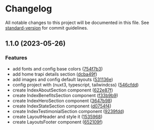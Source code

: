 # Changelog

All notable changes to this project will be documented in this file. See [standard-version](https://github.com/conventional-changelog/standard-version) for commit guidelines.

## 1.1.0 (2023-05-26)


### Features

* add fonts and config base colors ([754f7b3](https://github.com/danifash/soha-landing-page/commit/754f7b3ab56f78e81c4c5b0bf02e5c9d907e349a))
* add home trapi details section ([dcba49f](https://github.com/danifash/soha-landing-page/commit/dcba49fb669236d7ee1412e54f79f71893bb066d))
* add images and config default layouts ([531136e](https://github.com/danifash/soha-landing-page/commit/531136e6408ebc09f28e19f6fad07d2c0d40d74e))
* config project with (nuxt3, typescript, tailwindcss) ([546cfdd](https://github.com/danifash/soha-landing-page/commit/546cfdd9f8bed96fdf16a67e441673efa4da9ab2))
* create IndexAboutSection component ([622e87f](https://github.com/danifash/soha-landing-page/commit/622e87ff86cda6dad4233779595fccd7e1255e8a))
* create IndexBenefitsSection component ([f33b9b9](https://github.com/danifash/soha-landing-page/commit/f33b9b979ec58b81dd572ffd1ecb21c6e820df11))
* create IndexHeroSection component ([3647b98](https://github.com/danifash/soha-landing-page/commit/3647b98a625ee53c14596374badda170f083a1da))
* create IndexStateSection component ([d0754f4](https://github.com/danifash/soha-landing-page/commit/d0754f4f3ec96a4ea66544c8fc6551ac268ff5c9))
* create IndexTestimonialSection component ([9239fdd](https://github.com/danifash/soha-landing-page/commit/9239fdd204ea94335c9ff90450e82dbc21681c01))
* create LayoutHeader and style it ([1535968](https://github.com/danifash/soha-landing-page/commit/1535968c0075ad94e37b390e89c82645be7040fa))
* create LayoutsFooter component ([652109f](https://github.com/danifash/soha-landing-page/commit/652109f9490ffa3902d15cbb4ac35a8397e8df3e))
